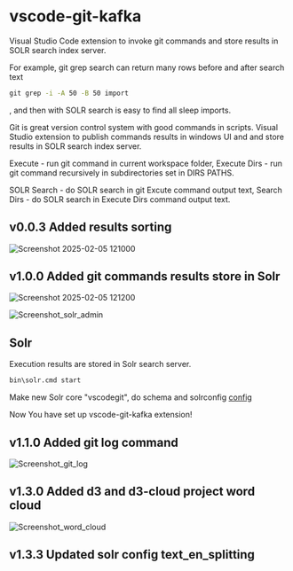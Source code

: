 # vscode-git-kafka
Visual Studio Code extension to invoke git commands and store results in SOLR search index server.

For example, git grep search can return many rows before and after search text
```cmd
git grep -i -A 50 -B 50 import
```
, and then with SOLR search is easy to find all sleep imports.

Git is great version control system with good commands in scripts. Visual Studio extension to publish commands results in windows UI and and store results in SOLR search index server.

Execute - run git command in current workspace folder, Execute Dirs - run git command recursively in subdirectories set in DIRS PATHS.

SOLR Search - do SOLR search in git Excute command output text, Search Dirs - do SOLR search in Execute Dirs command output text.

## v0.0.3 Added results sorting
![Screenshot 2025-02-05 121000](https://github.com/user-attachments/assets/214bad36-21e0-4919-9763-94cda66274ce)

## v1.0.0 Added git commands results store in Solr
![Screenshot 2025-02-05 121200](https://github.com/user-attachments/assets/39d4a354-3820-411e-b233-c7b4785bccaa)

![Screenshot_solr_admin](https://github.com/user-attachments/assets/d3389d33-c866-45eb-84ce-dfb28359394f)

## Solr
Execution results are stored in Solr search server. 

```cmd
bin\solr.cmd start 
```

Make new Solr core "vscodegit", do schema and solrconfig [config](/vscode/vscode-git-kafka/config)

Now You have set up vscode-git-kafka extension!

## v1.1.0 Added git log command
![Screenshot_git_log](https://github.com/user-attachments/assets/2e2ac73d-7a10-4475-a3cf-b4cac7c0f33b)

## v1.3.0 Added d3 and d3-cloud project word cloud
![Screenshot_word_cloud](https://github.com/user-attachments/assets/ab74be71-561a-459f-84ca-e038c49eacd6)

## v1.3.3  Updated solr config text_en_splitting
